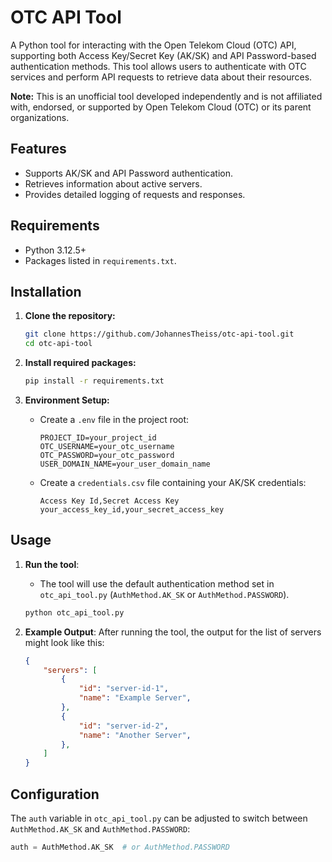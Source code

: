 # OTC API Tool

A Python tool for interacting with the Open Telekom Cloud (OTC) API, supporting both Access Key/Secret Key (AK/SK) and API Password-based authentication methods. 
This tool allows users to authenticate with OTC services and perform API requests to retrieve data about their resources.

**Note:** This is an unofficial tool developed independently and is not affiliated with, endorsed, or supported by Open Telekom Cloud (OTC) or its parent organizations.

## Features
- Supports AK/SK and API Password authentication.
- Retrieves information about active servers.
- Provides detailed logging of requests and responses.

## Requirements
- Python 3.12.5+
- Packages listed in `requirements.txt`.

## Installation

1. **Clone the repository:**
   ```bash
   git clone https://github.com/JohannesTheiss/otc-api-tool.git
   cd otc-api-tool
   ```

2. **Install required packages:**
   ```bash
   pip install -r requirements.txt
   ```

3. **Environment Setup:**
   - Create a `.env` file in the project root:
     ```
     PROJECT_ID=your_project_id
     OTC_USERNAME=your_otc_username
     OTC_PASSWORD=your_otc_password
     USER_DOMAIN_NAME=your_user_domain_name
     ```
   - Create a `credentials.csv` file containing your AK/SK credentials:
     ```csv
     Access Key Id,Secret Access Key
     your_access_key_id,your_secret_access_key
     ```

## Usage

1. **Run the tool**:
   - The tool will use the default authentication method set in `otc_api_tool.py` (`AuthMethod.AK_SK` or `AuthMethod.PASSWORD`).
   ```bash
   python otc_api_tool.py
   ```

2. **Example Output**:
   After running the tool, the output for the list of servers might look like this:
   ```json
   {
       "servers": [
           {
               "id": "server-id-1",
               "name": "Example Server",
           },
           {
               "id": "server-id-2",
               "name": "Another Server",
           },
       ]
   }
   ```

## Configuration
The `auth` variable in `otc_api_tool.py` can be adjusted to switch between `AuthMethod.AK_SK` and `AuthMethod.PASSWORD`:
```python
auth = AuthMethod.AK_SK  # or AuthMethod.PASSWORD
```



